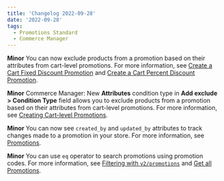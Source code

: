 ```yaml
---
title: 'Changelog 2022-09-28'
date: '2022-09-28'
tags:
  - Promotions Standard
  - Commerce Manager
---
```

**Minor** You can now exclude products from a promotion based on their attributes from cart-level promotions. For more information, see [Create a Cart Fixed Discount Promotion](/docs/commerce-cloud/promotions/promotion-management/create-a-cart-fixed-discount-promotion) and [Create a Cart Percent Discount Promotion](/docs/commerce-cloud/promotions/promotion-management/create-a-cart-percent-discount-promotion).

**Minor** Commerce Manager: New **Attributes** condition type in **Add exclude > Condition Type** field allows you to exclude products from a promotion based on their attributes from cart-level promotions. For more information, see [Creating Cart-level Promotions](/docs/commerce-cloud/promotions/promotions-cm/create-cart-level-promotions).

**Minor** You can now see `created_by` and `updated_by` attributes to track changes made to a promotion in your store. For more information, see [Promotions](/docs/commerce-cloud/promotions/promotion-management).

**Minor** You can use `eq` operator to search promotions using promotion codes. For more information, see [Filtering with `v2/promotions`](/docs/commerce-cloud/api-overview/filtering#filtering-with-v2-promotions) and [Get all Promotions](/docs/commerce-cloud/promotions/promotion-management/get-all-promotions).

